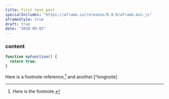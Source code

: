 ```yaml
---
title: first test post
specialIncludes: "https://aframe.io/releases/0.8.0/aframe.min.js"
aframeStyle: true
draft: true
date: "2018-09-02"
---
```


### content

``` js
function myFunction() {
  return true;
}
```

Here is a footnote reference,[^1] and another.[^longnote]

[^1]: Here is the footnote.

<a-scene embedded>
<a-box color="blue"></a-box>
</a-scene>
